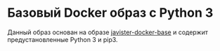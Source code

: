 # Базовый Docker образ с Python 3

Данный образ основан на образе [javister-docker-base](https://github.com/javister/javister-docker-base) и содержит 
предустановленные Python 3 и pip3.